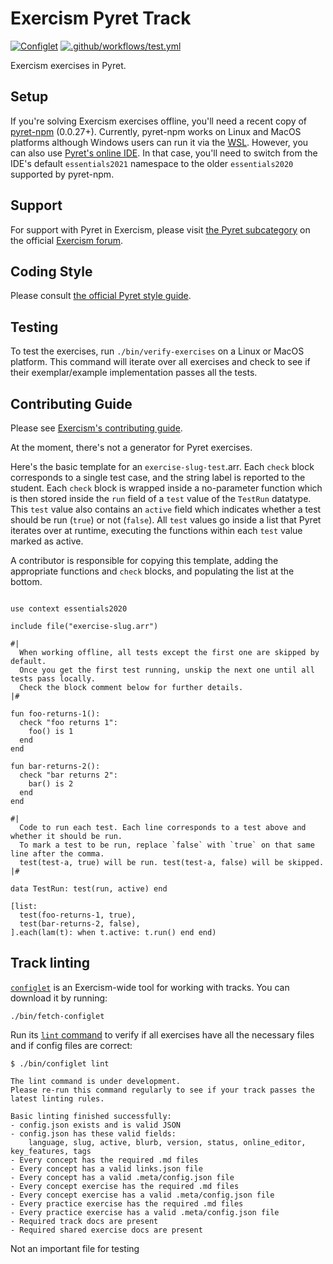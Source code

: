 # Exercism Pyret Track

[![Configlet](https://github.com/exercism/pyret/actions/workflows/configlet.yml/badge.svg)](https://github.com/exercism/pyret/actions/workflows/configlet.yml) [![.github/workflows/test.yml](https://github.com/exercism/pyret/actions/workflows/test.yml/badge.svg)](https://github.com/exercism/pyret/actions/workflows/test.yml)

Exercism exercises in Pyret.

## Setup

If you're solving Exercism exercises offline, you'll need a recent copy of [pyret-npm](https://www.npmjs.com/package/pyret-npm) (0.0.27+).
Currently, pyret-npm works on Linux and MacOS platforms although Windows users can run it via the [WSL](https://learn.microsoft.com/en-us/windows/wsl/).
However, you can also use [Pyret's online IDE](https://code.pyret.org/).
In that case, you'll need to switch from the IDE's default `essentials2021` namespace to the older `essentials2020` supported by pyret-npm.

## Support

For support with Pyret in Exercism, please visit [the Pyret subcategory](https://forum.exercism.org/c/programming/pyret/265) on the official [Exercism forum](https://forum.exercism.org).

## Coding Style

Please consult [the official Pyret style guide](https://pyret.org/docs/latest/Pyret_Style_Guide.html).

## Testing

To test the exercises, run `./bin/verify-exercises` on a Linux or MacOS platform.
This command will iterate over all exercises and check to see if their exemplar/example implementation passes all the tests.

## Contributing Guide

Please see [Exercism's contributing guide](https://exercism.org/docs/building).

At the moment, there's not a generator for Pyret exercises.

Here's the basic template for an `exercise-slug-test`.arr.
Each `check` block corresponds to a single test case, and the string label is reported to the student.
Each `check` block is wrapped inside a no-parameter function which is then stored inside the `run` field of a `test` value of the `TestRun` datatype.
This `test` value also contains an `active` field which indicates whether a test should be run (`true`) or not (`false`).
All `test` values go inside a list that Pyret iterates over at runtime, executing the functions within each `test` value marked as active.

A contributor is responsible for copying this template, adding the appropriate functions and `check` blocks, and populating the list at the bottom.

```pyret

use context essentials2020

include file("exercise-slug.arr")

#|
  When working offline, all tests except the first one are skipped by default.
  Once you get the first test running, unskip the next one until all tests pass locally.
  Check the block comment below for further details.
|#

fun foo-returns-1():
  check "foo returns 1":
    foo() is 1
  end
end

fun bar-returns-2():
  check "bar returns 2":
    bar() is 2
  end
end

#|
  Code to run each test. Each line corresponds to a test above and whether it should be run.
  To mark a test to be run, replace `false` with `true` on that same line after the comma.
  test(test-a, true) will be run. test(test-a, false) will be skipped.
|#

data TestRun: test(run, active) end

[list: 
  test(foo-returns-1, true),
  test(bar-returns-2, false),
].each(lam(t): when t.active: t.run() end end)
```

## Track linting

[`configlet`](https://exercism.org/docs/building/configlet) is an Exercism-wide tool for working with tracks. You can download it by running:

```shell
./bin/fetch-configlet
```

Run its [`lint` command](https://exercism.org/docs/building/configlet/lint) to verify if all exercises have all the necessary files and if config files are correct:

```shell
$ ./bin/configlet lint

The lint command is under development.
Please re-run this command regularly to see if your track passes the latest linting rules.

Basic linting finished successfully:
- config.json exists and is valid JSON
- config.json has these valid fields:
    language, slug, active, blurb, version, status, online_editor, key_features, tags
- Every concept has the required .md files
- Every concept has a valid links.json file
- Every concept has a valid .meta/config.json file
- Every concept exercise has the required .md files
- Every concept exercise has a valid .meta/config.json file
- Every practice exercise has the required .md files
- Every practice exercise has a valid .meta/config.json file
- Required track docs are present
- Required shared exercise docs are present
```

Not an important file for testing